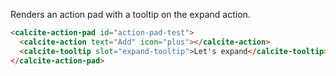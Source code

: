 Renders an action pad with a tooltip on the expand action.

```html
<calcite-action-pad id="action-pad-test">
  <calcite-action text="Add" icon="plus"></calcite-action>
  <calcite-tooltip slot="expand-tooltip">Let's expand</calcite-tooltip>
</calcite-action-pad>
```
